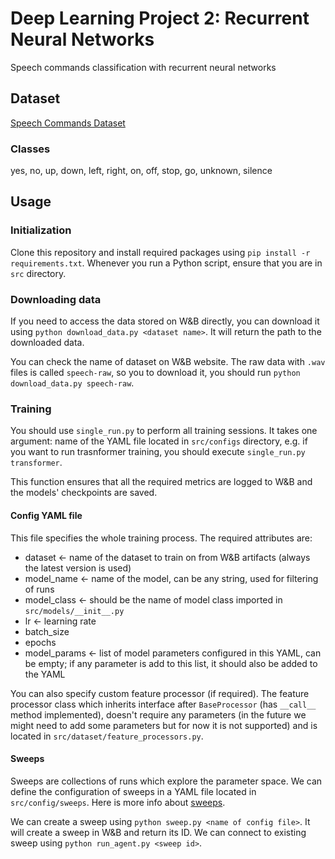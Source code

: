 # Deep Learning Project 2: Recurrent Neural Networks
Speech commands classification with recurrent neural networks

## Dataset
[Speech Commands Dataset](https://www.kaggle.com/c/tensorflow-speech-recognition-challenge/data)

### Classes
yes, no, up, down, left, right, on, off, stop, go, unknown, silence

## Usage
### Initialization
Clone this repository and install required packages using `pip install -r requirements.txt`.
Whenever you run a Python script, ensure that you are in `src` directory.

### Downloading data
If you need to access the data stored on W&B directly, you can download it using
`python download_data.py <dataset name>`. It will return the path to the downloaded data.

You can check the name of dataset on W&B website. The raw data with `.wav` files is called
`speech-raw`, so you to download it, you should run `python download_data.py speech-raw`.

### Training
You should use `single_run.py` to perform all training sessions. It takes one argument:
name of the YAML file located in `src/configs` directory, e.g. if you want to run trasnformer
training, you should execute `single_run.py transformer`.

This function ensures that all the required metrics are logged to W&B and the models' checkpoints
are saved.

#### Config YAML file
This file specifies the whole training process. The required attributes are:
- dataset <- name of the dataset to train on from W&B artifacts (always the latest version is used)
- model_name <- name of the model, can be any string, used for filtering of runs
- model_class <- should be the name of model class imported in `src/models/__init__.py`
- lr <- learning rate
- batch_size
- epochs
- model_params <- list of model parameters configured in this YAML, can be empty; if any parameter is add to this list,
it should also be added to the YAML

You can also specify custom feature processor (if required). The feature processor
class which inherits interface after `BaseProcessor` (has `__call__` method implemented), doesn't
require any parameters (in the future we might need to add some parameters but for now it is not supported) and is located
in `src/dataset/feature_processors.py`.

#### Sweeps
Sweeps are collections of runs which explore the parameter space. We can define the configuration of sweeps in a YAML
file located in `src/config/sweeps`. Here is more info about [sweeps](https://docs.wandb.ai/guides/sweeps).

We can create a sweep using `python sweep.py <name of config file>`. It will create a sweep in W&B and return its ID.
We can connect to existing sweep using `python run_agent.py <sweep id>`.